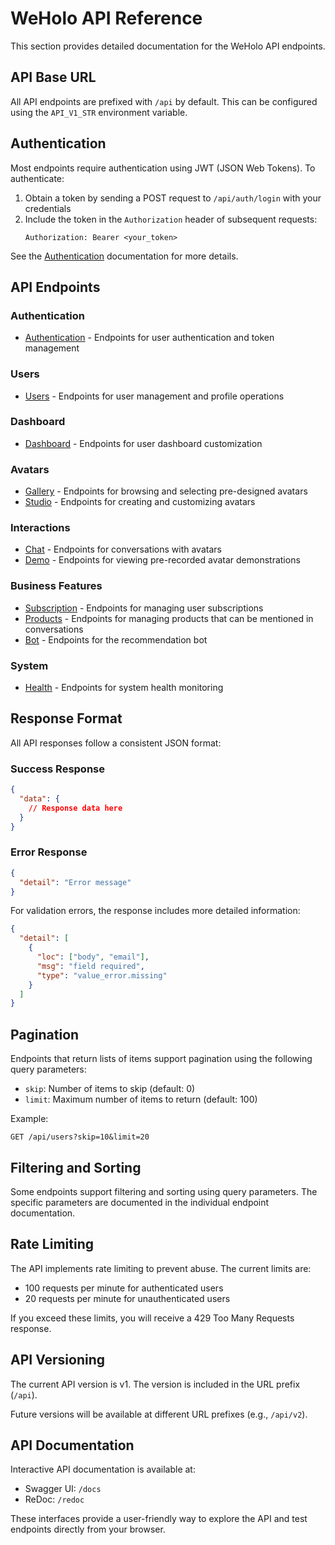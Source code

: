 # WeHolo API Reference

This section provides detailed documentation for the WeHolo API endpoints.

## API Base URL

All API endpoints are prefixed with `/api` by default. This can be configured using the `API_V1_STR` environment variable.

## Authentication

Most endpoints require authentication using JWT (JSON Web Tokens). To authenticate:

1. Obtain a token by sending a POST request to `/api/auth/login` with your credentials
2. Include the token in the `Authorization` header of subsequent requests:
   ```
   Authorization: Bearer <your_token>
   ```

See the [Authentication](../authentication.md) documentation for more details.

## API Endpoints

### Authentication

- [Authentication](./authentication.md) - Endpoints for user authentication and token management

### Users

- [Users](./users.md) - Endpoints for user management and profile operations

### Dashboard

- [Dashboard](./dashboard.md) - Endpoints for user dashboard customization

### Avatars

- [Gallery](./gallery.md) - Endpoints for browsing and selecting pre-designed avatars
- [Studio](./studio.md) - Endpoints for creating and customizing avatars

### Interactions

- [Chat](./chat.md) - Endpoints for conversations with avatars
- [Demo](./demo.md) - Endpoints for viewing pre-recorded avatar demonstrations

### Business Features

- [Subscription](./subscription.md) - Endpoints for managing user subscriptions
- [Products](./products.md) - Endpoints for managing products that can be mentioned in conversations
- [Bot](./bot.md) - Endpoints for the recommendation bot

### System

- [Health](./health.md) - Endpoints for system health monitoring

## Response Format

All API responses follow a consistent JSON format:

### Success Response

```json
{
  "data": {
    // Response data here
  }
}
```

### Error Response

```json
{
  "detail": "Error message"
}
```

For validation errors, the response includes more detailed information:

```json
{
  "detail": [
    {
      "loc": ["body", "email"],
      "msg": "field required",
      "type": "value_error.missing"
    }
  ]
}
```

## Pagination

Endpoints that return lists of items support pagination using the following query parameters:

- `skip`: Number of items to skip (default: 0)
- `limit`: Maximum number of items to return (default: 100)

Example:
```
GET /api/users?skip=10&limit=20
```

## Filtering and Sorting

Some endpoints support filtering and sorting using query parameters. The specific parameters are documented in the individual endpoint documentation.

## Rate Limiting

The API implements rate limiting to prevent abuse. The current limits are:

- 100 requests per minute for authenticated users
- 20 requests per minute for unauthenticated users

If you exceed these limits, you will receive a 429 Too Many Requests response.

## API Versioning

The current API version is v1. The version is included in the URL prefix (`/api`).

Future versions will be available at different URL prefixes (e.g., `/api/v2`).

## API Documentation

Interactive API documentation is available at:

- Swagger UI: `/docs`
- ReDoc: `/redoc`

These interfaces provide a user-friendly way to explore the API and test endpoints directly from your browser.